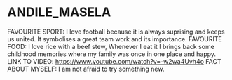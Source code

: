 # ANDILE_MASELA
FAVOURITE SPORT: I love football because it is always suprising and keeps us united. It symbolises a great team work and its importance.
FAVOURITE FOOD: I love rice with a beef stew, Whenever I eat it I brings back some childhood memories where my family was once in one place and happy. 
LINK TO VIDEO: https://www.youtube.com/watch?v=-w2wa4Uvh4o
FACT ABOUT MYSELF: I am not afraid to try something new.
